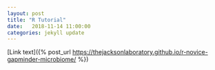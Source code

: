 ```yaml
---
layout: post
title: "R Tutorial" 
date:   2018-11-14 11:00:00
categories: jekyll update
---
```


[Link text]({% post_url https://thejacksonlaboratory.github.io/r-novice-gapminder-microbiome/ %})

